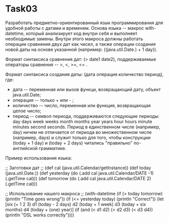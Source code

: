 # Task03

Разработать предметно-ориентированный язык программирования для удобной работы с датами и временем. Основа языка -- макрос with-datetime, который анализирует код внутри себя и выполняет необходимые замены. Внутри этого макроса должны работать операции сравнения двух дат как чисел, а также операции создания новой даты на основе указанной (например: ((java.util.Date.) + 1 day)).

Формат синтаксиса сравнения дат: (> date1 date2), поддерживаемые операторы сравнения -- >, <, >=, <= .

Формат синтаксиса создания даты: (дата операция количество период), где:

* дата -- переменная или вызов функци, возвращающий дату, объект java.util.Date;
* операция -- только + или - ;
* количество -- число, переменная или функция, возвращающая целое число;
* период -- символ периода, поддерживаются следующие периоды: day days week weeks month months year years hour hours minute minutes second seconds. Период в единственном числе (например, day) ничем не отличается от периода во множественном числе (например, days) и служит только для того, чтобы конструкции (today + 1 day) и (today + 2 days) читались "правильно" по-английской грамматике.

Пример использования языка:

;; Заготовки дат
;;
(def cal (java.util.Calendar/getInstance))
(def today (java.util.Date.))
(def yesterday (do (.add cal java.util.Calendar/DATE -1) (.getTime cal)))
(def tomorrow (do (.add cal java.util.Calendar/DATE 2) (.getTime cal)))

;; Использование нашего макроса
;;
(with-datetime
    (if (> today tomorrow) (println "Time goes wrong"))
    (if (<= yesterday today) (println "Correct"))
    (let [six (+ 1 2 3)
          d1 (today - 2 days)
          d2 (today + 1 week)
          d3 (today + six months)
          d4 (today + (one) year)]
      (if (and (< d1 d2)
               (< d2 d3)
               (< d3 d4))
        (println "DSL works correctly"))))
